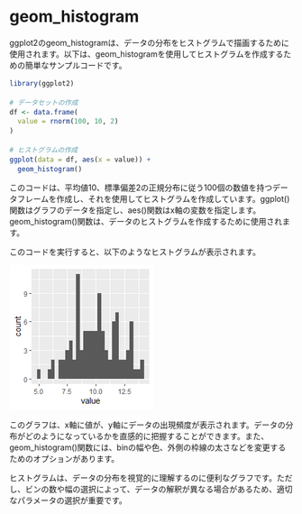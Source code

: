 # geom_histogram

ggplot2のgeom_histogramは、データの分布をヒストグラムで描画するために使用されます。以下は、geom_histogramを使用してヒストグラムを作成するための簡単なサンプルコードです。

``` R
library(ggplot2)

# データセットの作成
df <- data.frame(
  value = rnorm(100, 10, 2)
)

# ヒストグラムの作成
ggplot(data = df, aes(x = value)) + 
  geom_histogram()
```

このコードは、平均値10、標準偏差2の正規分布に従う100個の数値を持つデータフレームを作成し、それを使用してヒストグラムを作成しています。ggplot()関数はグラフのデータを指定し、aes()関数はx軸の変数を指定します。geom_histogram()関数は、データのヒストグラムを作成するために使用されます。

このコードを実行すると、以下のようなヒストグラムが表示されます。

![](../image/geom_histogram.png)

このグラフは、x軸に値が、y軸にデータの出現頻度が表示されます。データの分布がどのようになっているかを直感的に把握することができます。また、geom_histogram()関数には、binの幅や色、外側の枠線の太さなどを変更するためのオプションがあります。

ヒストグラムは、データの分布を視覚的に理解するのに便利なグラフです。ただし、ビンの数や幅の選択によって、データの解釈が異なる場合があるため、適切なパラメータの選択が重要です。